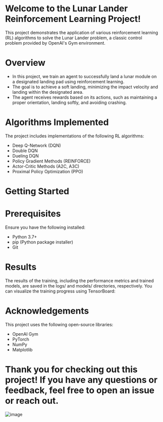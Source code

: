 # Welcome to the Lunar Lander Reinforcement Learning Project!
This project demonstrates the application of various reinforcement learning (RL) algorithms to solve the Lunar Lander problem, a classic control problem provided by OpenAI's Gym environment.

# Overview
* In this project, we train an agent to successfully land a lunar module on a designated landing pad using reinforcement learning.
* The goal is to achieve a soft landing, minimizing the impact velocity and landing within the designated area.
* The agent receives rewards based on its actions, such as maintaining a proper orientation, landing softly, and avoiding crashing.

# Algorithms Implemented
The project includes implementations of the following RL algorithms:

* Deep Q-Network (DQN)
* Double DQN
* Dueling DQN
* Policy Gradient Methods (REINFORCE)
* Actor-Critic Methods (A2C, A3C)
* Proximal Policy Optimization (PPO)

# Getting Started
# Prerequisites
Ensure you have the following installed:

* Python 3.7+
* pip (Python package installer)
* Git

# Results
The results of the training, including the performance metrics and trained models, are saved in the logs/ and models/ directories, respectively. You can visualize the training progress using TensorBoard:

# Acknowledgements
This project uses the following open-source libraries:

* OpenAI Gym
* PyTorch
* NumPy
* Matplotlib
# Thank you for checking out this project! If you have any questions or feedback, feel free to open an issue or reach out.
![image](https://github.com/Pranav-Vinodh/lunar-lander/assets/144201810/fd3c38eb-57fb-47cb-8d08-6e78fc994966)

